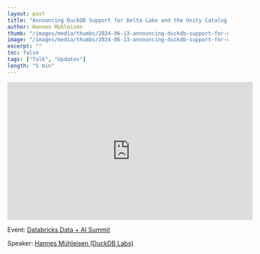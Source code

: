 ```yaml
---
layout: post
title: "Announcing DuckDB Support for Delta Lake and the Unity Catalog Extension"
author: Hannes Mühleisen
thumb: "/images/media/thumbs/2024-06-13-announcing-duckdb-support-for-delta-lake-and-unity-catalog.png"
image: "/images/media/thumbs/2024-06-13-announcing-duckdb-support-for-delta-lake-and-unity-catalog.png"
excerpt: ""
toc: false
tags: ["Talk", "Updates"]
length: "5 min"
---
```


<div class="video-container">
<iframe width="560" height="315" src="https://www.youtube-nocookie.com/embed/wuP6iEYH11E?si=7nUCLymvtVwG51nc" title="YouTube video player" frameborder="0" allow="accelerometer; autoplay; clipboard-write; encrypted-media; gyroscope; picture-in-picture; web-share" referrerpolicy="strict-origin-when-cross-origin" allowfullscreen></iframe>
</div>

Event: [Databricks Data + AI Summit](https://www.databricks.com/dataaisummit/)

Speaker: [Hannes Mühleisen (DuckDB Labs)](https://hannes.muehleisen.org/)
